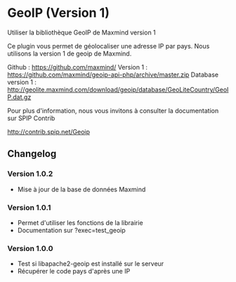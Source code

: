 GeoIP (Version 1)
============

Utiliser la bibliothèque GeoIP de Maxmind version 1

Ce plugin vous permet de géolocaliser une adresse IP par pays. Nous utilisons la version 1 de geoip de Maxmind.  

Github : https://github.com/maxmind/
Version 1 : https://github.com/maxmind/geoip-api-php/archive/master.zip
Database version 1 : http://geolite.maxmind.com/download/geoip/database/GeoLiteCountry/GeoIP.dat.gz

Pour plus d'information, nous vous invitons à consulter la documentation sur SPIP Contrib

http://contrib.spip.net/Geoip

## Changelog

### Version 1.0.2

- Mise à jour de la base de données Maxmind

### Version 1.0.1

- Permet d'utiliser les fonctions de la librairie
- Documentation sur ?exec=test_geoip

### Version 1.0.0

- Test si libapache2-geoip est installé sur le serveur
- Récupérer le code pays d'après une IP
